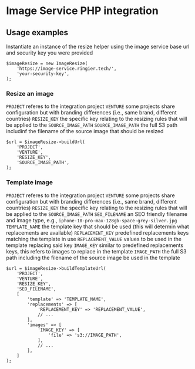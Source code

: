 # Image Service PHP integration

## Usage examples

Instantiate an instance of the resize helper using the image service base url and security key you were provided
```
$imageResize = new ImageResize(
    'https://image-service.ringier.tech/',
    'your-security-key',
);
```

### Resize an image
`PROJECT` referes to the integration project
`VENTURE` some projects share configuration but with branding differences (i.e., same brand, different countries)
`RESIZE_KEY` the specific key relating to the resizing rules that will be applied to the `SOURCE_IMAGE_PATH`
`SOURCE_IMAGE_PATH` the full S3 path includinf the filename of the source image that should be resized

```
$url = $imageResize->buildUrl(
    'PROJECT',
    'VENTURE',
    'RESIZE_KEY',
    'SOURCE_IMAGE_PATH',
);
```

### Template image
`PROJECT` referes to the integration project
`VENTURE` some projects share configuration but with branding differences (i.e., same brand, different countries)
`RESIZE_KEY` the specific key relating to the resizing rules that will be applied to the `SOURCE_IMAGE_PATH`
`SEO_FILENAME` an SEO friendly filename and image type, e.g., `iphone-10-pro-max-128gb-space-grey-silver.jpg`
`TEMPLATE_NAME` the template key that should be used (this will determin what replacements are available)
`REPLACEMENT_KEY` predefined replacements keys matching the template in use
`REPLACEMENT_VALUE` values to be used in the template replacing said key
`IMAGE_KEY` similar to predefined replacements keys, this refers to images to replace in the template
`IMAGE_PATH` the full S3 path including the filename of the source image be used in the template

```
$url = $imageResize->buildTemplateUrl(
    'PROJECT',
    'VENTURE',
    'RESIZE_KEY',
    'SEO_FILENAME',
    [
        'template' => 'TEMPLATE_NAME',
        'replacements' => [
            'REPLACEMENT_KEY' => 'REPLACEMENT_VALUE',
            // ...
        ],
        'images' => [
            'IMAGE_KEY' => [
                'file' => 's3://IMAGE_PATH',
            ],
            // ...
        ],
    ] 
);
```
